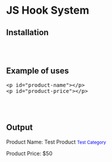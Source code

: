 # JS Hook System

## Installation 
<pre>
<script src="./src/hook.js"></script>
</pre>

## Example of uses 
<pre>
&lt;p id="product-name"&gt;&lt;/p&gt;
&lt;p id="product-price"&gt;&lt;/p&gt;

<script>
    function test() {
        var name = document.getElementById('product-name');
        var price = document.getElementById('product-price');

        // Set up the hooks
        Hook.register('_PRODUCT_NAME', function (args) {
            return args + ' <small style="color: blue;">Test Category</small>';
        });

        Hook.register('_PRODUCT_PRICE', function (args) {
            return args + 10;
        });
        Hook.register('_PRODUCT_PRICE', function (args) {
            return args + 10;
        });
        Hook.register('_PRODUCT_PRICE', function (args) {
            return args + 10;
        });
        Hook.register('_PRODUCT_PRICE', function (args) {
            return args + 10;
        });


        name.innerHTML = 'Product Name: ' + Hook.call('_PRODUCT_NAME', 'Test Product');
        price.innerHTML = 'Product Price: $' + Hook.call('_PRODUCT_PRICE', 10);
    }

    test();
</script>
</pre>

## Output 
<p id="product-name">Product Name: Test Product <small style="color: blue;">Test Category</small></p>
<p id="product-price">Product Price: $50</p>